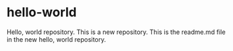 # hello-world
Hello, world repository.
This is a new repository.
This is the readme.md file in the new hello, world repository.
